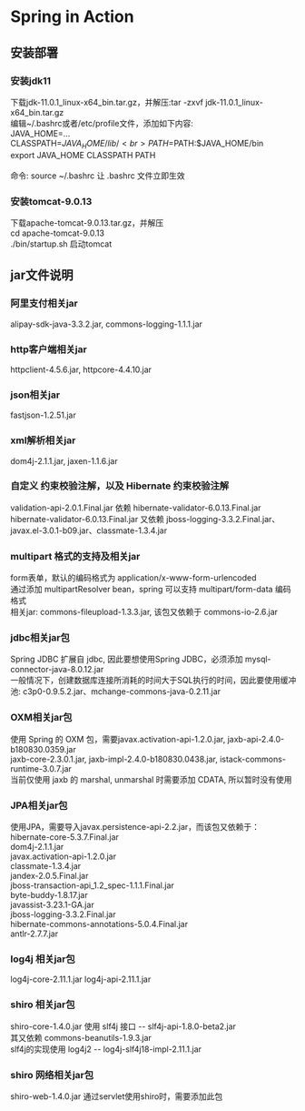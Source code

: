 # Spring in Action

## 安装部署
### 安装jdk11
下载jdk-11.0.1_linux-x64_bin.tar.gz，并解压:tar -zxvf jdk-11.0.1_linux-x64_bin.tar.gz<br>
编辑~/.bashrc或者/etc/profile文件，添加如下内容:<br>
JAVA_HOME=...  <br>
CLASSPATH=$JAVA_HOME/lib/  <br>
PATH=$PATH:$JAVA_HOME/bin  <br>
export JAVA_HOME CLASSPATH PATH  <br>
<br>
命令: source ~/.bashrc 让 .bashrc 文件立即生效

### 安装tomcat-9.0.13
下载apache-tomcat-9.0.13.tar.gz，并解压<br>
cd apache-tomcat-9.0.13<br>
./bin/startup.sh 启动tomcat

## jar文件说明
### 阿里支付相关jar
alipay-sdk-java-3.3.2.jar, commons-logging-1.1.1.jar

### http客户端相关jar
httpclient-4.5.6.jar, httpcore-4.4.10.jar

### json相关jar
fastjson-1.2.51.jar

### xml解析相关jar
dom4j-2.1.1.jar, jaxen-1.1.6.jar

### 自定义 约束校验注解，以及 Hibernate 约束校验注解
validation-api-2.0.1.Final.jar  依赖  hibernate-validator-6.0.13.Final.jar <br />
hibernate-validator-6.0.13.Final.jar  又依赖  jboss-logging-3.3.2.Final.jar、javax.el-3.0.1-b09.jar、classmate-1.3.4.jar

### multipart 格式的支持及相关jar
form表单，默认的编码格式为 application/x-www-form-urlencoded <br />
通过添加 multipartResolver bean，spring 可以支持 multipart/form-data 编码格式 <br />
相关jar: commons-fileupload-1.3.3.jar, 该包又依赖于 commons-io-2.6.jar

### jdbc相关jar包
Spring JDBC 扩展自 jdbc, 因此要想使用Spring JDBC，必须添加 mysql-connector-java-8.0.12.jar <br />
一般情况下，创建数据库连接所消耗的时间大于SQL执行的时间，因此要使用缓冲池: c3p0-0.9.5.2.jar、mchange-commons-java-0.2.11.jar

### OXM相关jar包
使用 Spring 的 OXM 包，需要javax.activation-api-1.2.0.jar, jaxb-api-2.4.0-b180830.0359.jar <br />
jaxb-core-2.3.0.1.jar, jaxb-impl-2.4.0-b180830.0438.jar, istack-commons-runtime-3.0.7.jar <br />
当前仅使用 jaxb 的 marshal, unmarshal 时需要添加 CDATA, 所以暂时没有使用

### JPA相关jar包
使用JPA，需要导入javax.persistence-api-2.2.jar，而该包又依赖于：<br />
hibernate-core-5.3.7.Final.jar <br />
dom4j-2.1.1.jar <br />
javax.activation-api-1.2.0.jar <br />
classmate-1.3.4.jar <br />
jandex-2.0.5.Final.jar <br />
jboss-transaction-api_1.2_spec-1.1.1.Final.jar <br />
byte-buddy-1.8.17.jar <br />
javassist-3.23.1-GA.jar <br />
jboss-logging-3.3.2.Final.jar <br />
hibernate-commons-annotations-5.0.4.Final.jar <br />
antlr-2.7.7.jar <br />

### log4j 相关jar包
log4j-core-2.11.1.jar log4j-api-2.11.1.jar

### shiro 相关jar包
shiro-core-1.4.0.jar 使用 slf4j 接口 -- slf4j-api-1.8.0-beta2.jar <br />
其又依赖 commons-beanutils-1.9.3.jar <br />
slf4j的实现使用 log4j2 -- log4j-slf4j18-impl-2.11.1.jar
### shiro 网络相关jar包
shiro-web-1.4.0.jar 通过servlet使用shiro时，需要添加此包
